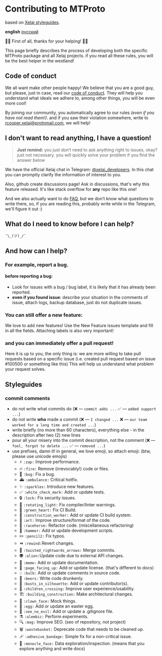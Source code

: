 # Contributing to MTProto

based on [Xelaj styleguides](https://github.com/xelaj/birch/blob/master/CONTRIBUTING.md).

**english** [русский](https://github.com/xelaj/mtproto/blob/master/doc/ru_RU/CONTRIBUTING.md)

🌚🌚 First of all, thanks for your helping! 🌝🌝

This page briefly describes the process of developing both the specific MTProto package and all Xelaj projects. if you read all these rules, you will be the best helper in the westland!

## Code of conduct

We all want make other people happy! We believe that you are a good guy, but please, just in case, read our [code of conduct](https://github.com/xelaj/mtproto/blob/master/doc/en_US/CODE_OF_CONDUCT.md). They will help you understand what ideals we adhere to, among other things, you will be even more cool!

By joining our community, you automatically agree to our rules _(even if you have not read them!)_. and if you saw their violation somewhere, write to rcooper.xelaj@protnmail.com, we will help!

## I don't want to read anything, I have a question!

> **Just remind:** you just don’t need to ask anything right to issues, okay? just not necessary. you will quickly solve your problem if you find the answer below

We have the official Xelaj chat in Telegram: [@xelaj_developers](http://t.me/xelaj_developers). In this chat you can promptly clarify the information of interest to you.

Also, github create discussions page! Ask in discussions, that's why this feature released. It's like stack overflow for **any** repo like this one!

And we also actually want to do [FAQ](https://github.com/xelaj/mtproto/blob/master/doc/en_US/FAQ.md), but we don’t know what questions to write there, so, if you are reading this, probably write while in the Telegram, we'll figure it out :)

## What do I need to know before I can help?

`¯\_(ツ)_/¯`

## And how can I help?

### For example, report a bug.

#### before reporting a bug:

* Look for issues with a bug / bug label, it is likely that it has already been reported.
* **even if you found issue**: describe your situation in the comments of issue, attach logs, backup database, just do not duplicate issues.

### You can still offer a new feature:

We love to add new features! Use the New Feature issues template and fill in all the fields. Attaching labels is also very important!

### and you can immediately offer a pull request!

Here it is up to you, the only thing is: we are more willing to take pull requests based on a specific issue (i.e. created pull request based on issue #100500 or something like this) This will help us understand what problem your request solves.

## Styleguides

### commit comments

* do not write what commits do (❌ — `commit adds ...` ✅ — `added support ...`)
* do not write **who** made a commit (❌ — `I changed ...` ❌ — `our team worked for a long time and created ...`)
* write briefly (no more than 60 characters), everything else - in the description after two (2) new lines
* pour all your misery into the commit description, not the comment (❌ — `fool, forgot to delete ...` ✅ — `removed ...`)
* use prefixes, damn it! in general, we love emoji, so attach emoji: (btw, please use unicode emojis)
    * ⚡ `:zap:` Improve performance.
    * 🔥 `:fire:` Remove (irrevocably!) code or files.
    * 🐛 `:bug:` Fix a bug.
    * 🚑 `:ambulance:` Critical hotfix.
    * ✨ `:sparkles:` Introduce new features.
    * ✅ `:white_check_mark:` Add or update tests.
    * 🔒 `:lock:` Fix security issues.
    * 🚨 `:rotating_light:` Fix compiler/linter warnings.
    * 💚 `:green_heart:` Fix CI Build.
    * 👷 `:construction_worker:` Add or update CI build system.
    * 🎨 `:art:` Improve structure/format of the code.
    * 🏇 `:racehorse:` Refactor code. (miscellaneous refactoring)
    * 🔨 `:hammer:` Add or update development scripts.
    * ✏️ `:pencil2:` Fix typos.
    * ⏪ `:rewind:`Revert changes.
    * 🔀 `:twisted_rightwards_arrows:` Merge commits.
    * 👽 `:alien:`Update code due to external API changes.
    * 📝 `:memo:` Add or update documentation.
    * 📄 `:page_facing_up:` Add or update license. (that's different to docs)
    * 💡 `:bulb:`  Add or update comments in source code.
    * 🍻 `:beers:`  Write code drunkenly.
    * 👥 `:busts_in_silhouette:`  Add or update contributor(s).
    * 🚸 `:children_crossing:`  Improve user experience/usability.
    * 🏗 `:building_construction:`  Make architectural changes.
    * 🤡 `:clown_face:`  Mock things.
    * 🥚 `:egg:`  Add or update an easter egg.
    * 🙈 `:see_no_evil:`  Add or update a .gitignore file.
    * ⚗ `:alembic:`  Perform experiments.
    * 🔍 `:mag:`  Improve SEO. (seo of repository, not project)
    * 🗑 `:wastebasket:`  Deprecate code that needs to be cleaned up.
    * 🩹 `:adhesive_bandage:`  Simple fix for a non-critical issue.
    * 🧐 `:monocle_face:`  Data exploration/inspection. (means that you explore anything and write docs)
